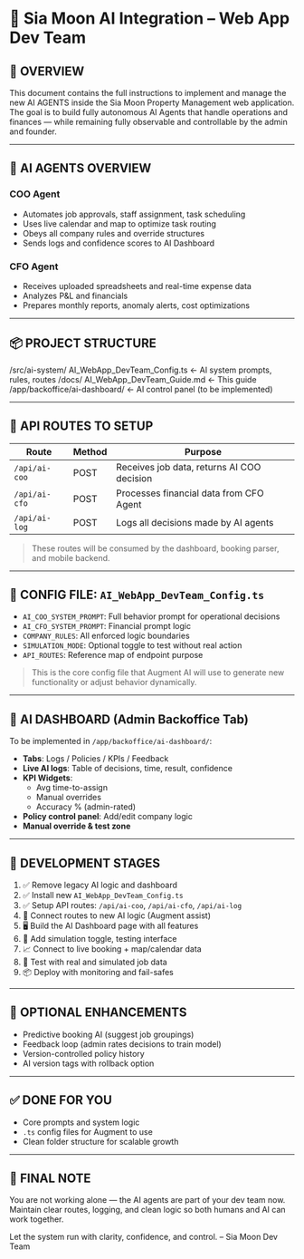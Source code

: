 # 🧠 Sia Moon AI Integration – Web App Dev Team

## 🚀 OVERVIEW

This document contains the full instructions to implement and manage the new AI AGENTS inside the Sia Moon Property Management web application.
The goal is to build fully autonomous AI Agents that handle operations and finances — while remaining fully observable and controllable by the admin and founder.

---

## 🤖 AI AGENTS OVERVIEW

### COO Agent
- Automates job approvals, staff assignment, task scheduling
- Uses live calendar and map to optimize task routing
- Obeys all company rules and override structures
- Sends logs and confidence scores to AI Dashboard

### CFO Agent
- Receives uploaded spreadsheets and real-time expense data
- Analyzes P&L and financials
- Prepares monthly reports, anomaly alerts, cost optimizations

---

## 📦 PROJECT STRUCTURE

/src/ai-system/
AI_WebApp_DevTeam_Config.ts   ← AI system prompts, rules, routes
/docs/
AI_WebApp_DevTeam_Guide.md    ← This guide
/app/backoffice/ai-dashboard/   ← AI control panel (to be implemented)


---

## 🔌 API ROUTES TO SETUP

| Route                | Method | Purpose                                |
|---------------------|--------|----------------------------------------|
| `/api/ai-coo`       | POST   | Receives job data, returns AI COO decision |
| `/api/ai-cfo`       | POST   | Processes financial data from CFO Agent |
| `/api/ai-log`       | POST   | Logs all decisions made by AI agents   |

> These routes will be consumed by the dashboard, booking parser, and mobile backend.

---

## 🧠 CONFIG FILE: `AI_WebApp_DevTeam_Config.ts`

- `AI_COO_SYSTEM_PROMPT`: Full behavior prompt for operational decisions
- `AI_CFO_SYSTEM_PROMPT`: Financial prompt logic
- `COMPANY_RULES`: All enforced logic boundaries
- `SIMULATION_MODE`: Optional toggle to test without real action
- `API_ROUTES`: Reference map of endpoint purpose

> This is the core config file that Augment AI will use to generate new functionality or adjust behavior dynamically.

---

## 🧭 AI DASHBOARD (Admin Backoffice Tab)

To be implemented in `/app/backoffice/ai-dashboard/`:

- **Tabs**: Logs / Policies / KPIs / Feedback
- **Live AI logs**: Table of decisions, time, result, confidence
- **KPI Widgets**:
  - Avg time-to-assign
  - Manual overrides
  - Accuracy % (admin-rated)
- **Policy control panel**: Add/edit company logic
- **Manual override & test zone**

---

## 🧪 DEVELOPMENT STAGES

1. ✅ Remove legacy AI logic and dashboard
2. ✅ Install new `AI_WebApp_DevTeam_Config.ts`
3. ✅ Setup API routes: `/api/ai-coo`, `/api/ai-cfo`, `/api/ai-log`
4. 🧠 Connect routes to new AI logic (Augment assist)
5. 🖥️ Build the AI Dashboard page with all features
6. 🔁 Add simulation toggle, testing interface
7. 📈 Connect to live booking + map/calendar data
8. 🧪 Test with real and simulated job data
9. 📦 Deploy with monitoring and fail-safes

---

## 🧩 OPTIONAL ENHANCEMENTS

- Predictive booking AI (suggest job groupings)
- Feedback loop (admin rates decisions to train model)
- Version-controlled policy history
- AI version tags with rollback option

---

## ✅ DONE FOR YOU
- Core prompts and system logic
- `.ts` config files for Augment to use
- Clean folder structure for scalable growth

---

## 🙏 FINAL NOTE

You are not working alone — the AI agents are part of your dev team now.
Maintain clear routes, logging, and clean logic so both humans and AI can work together.

Let the system run with clarity, confidence, and control.
– Sia Moon Dev Team
